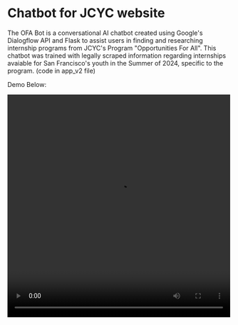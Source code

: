 # Chatbot for JCYC website

The OFA Bot is a conversational AI chatbot created using Google's Dialogflow API and Flask to assist users in finding and researching internship programs from JCYC's Program "Opportunities For All". This chatbot was trained with legally scraped information regarding internships avaiable for San Francisco's youth in the Summer of 2024, specific to the program. (code in app_v2 file)

Demo Below: 

<video src="/JCYC-PROJECT/ofabot_demo.mp4" width="500" height="500" controls>  </video>